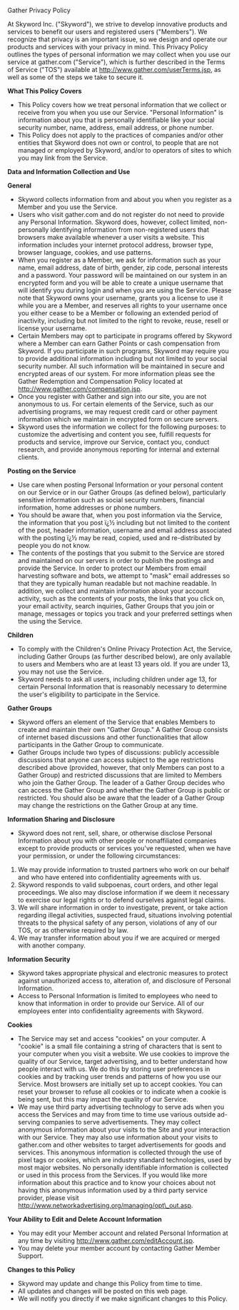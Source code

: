 Gather Privacy Policy

At Skyword Inc. ("Skyword"), we strive to develop innovative products and services to benefit our users and registered users ("Members"). We recognize that privacy is an important issue, so we design and operate our products and services with your privacy in mind. This Privacy Policy outlines the types of personal information we may collect when you use our service at gather.com ("Service"), which is further described in the Terms of Service ("TOS") available at http://www.gather.com/userTerms.jsp, as well as some of the steps we take to secure it.

**What This Policy Covers**

*   This Policy covers how we treat personal information that we collect or receive from you when you use our Service. "Personal Information" is information about you that is personally identifiable like your social security number, name, address, email address, or phone number.
*   This Policy does not apply to the practices of companies and/or other entities that Skyword does not own or control, to people that are not managed or employed by Skyword, and/or to operators of sites to which you may link from the Service.

**Data and Information Collection and Use**

**General**

*   Skyword collects information from and about you when you register as a Member and you use the Service.
*   Users who visit gather.com and do not register do not need to provide any Personal Information. Skyword does, however, collect limited, non-personally identifying information from non-registered users that browsers make available whenever a user visits a website. This information includes your internet protocol address, browser type, browser language, cookies, and use patterns.
*   When you register as a Member, we ask for information such as your name, email address, date of birth, gender, zip code, personal interests and a password. Your password will be maintained on our system in an encrypted form and you will be able to create a unique username that will identify you during login and when you are using the Service. Please note that Skyword owns your username, grants you a license to use it while you are a Member, and reserves all rights to your username once you either cease to be a Member or following an extended period of inactivity, including but not limited to the right to revoke, reuse, resell or license your username.
*   Certain Members may opt to participate in programs offered by Skyword where a Member can earn Gather Points or cash compensation from Skyword. If you participate in such programs, Skyword may require you to provide additional information including but not limited to your social security number. All such information will be maintained in secure and encrypted areas of our system. For more information pleas see the Gather Redemption and Compensation Policy located at http://www.gather.com/compensation.jsp.
*   Once you register with Gather and sign into our site, you are not anonymous to us. For certain elements of the Service, such as our advertising programs, we may request credit card or other payment information which we maintain in encrypted form on secure servers.
*   Skyword uses the information we collect for the following purposes: to customize the advertising and content you see, fulfill requests for products and service, improve our Service, contact you, conduct research, and provide anonymous reporting for internal and external clients.

**Posting on the Service**

*   Use care when posting Personal Information or your personal content on our Service or in our Gather Groups (as defined below), particularly sensitive information such as social security numbers, financial information, home addresses or phone numbers.
*   You should be aware that, when you post information via the Service, the information that you post ï¿½ including but not limited to the content of the post, header information, username and email address associated with the posting ï¿½ may be read, copied, used and re-distributed by people you do not know.
*   The contents of the postings that you submit to the Service are stored and maintained on our servers in order to publish the postings and provide the Service. In order to protect our Members from email harvesting software and bots, we attempt to "mask" email addresses so that they are typically human readable but not machine readable. In addition, we collect and maintain information about your account activity, such as the contents of your posts, the links that you click on, your email activity, search inquiries, Gather Groups that you join or manage, messages or topics you track and your preferred settings when the using the Service.

**Children**

*   To comply with the Children's Online Privacy Protection Act, the Service, including Gather Groups (as further described below), are only available to users and Members who are at least 13 years old. If you are under 13, you may not use the Service.
*   Skyword needs to ask all users, including children under age 13, for certain Personal Information that is reasonably necessary to determine the user's eligibility to participate in the Service.

**Gather Groups**

*   Skyword offers an element of the Service that enables Members to create and maintain their own "Gather Group." A Gather Group consists of internet based discussions and other functionalities that allow participants in the Gather Group to communicate.
*   Gather Groups include two types of discussions: publicly accessible discussions that anyone can access subject to the age restrictions described above (provided, however, that only Members can post to a Gather Group) and restricted discussions that are limited to Members who join the Gather Group. The leader of a Gather Group decides who can access the Gather Group and whether the Gather Group is public or restricted. You should also be aware that the leader of a Gather Group may change the restrictions on the Gather Group at any time.

**Information Sharing and Disclosure**

*   Skyword does not rent, sell, share, or otherwise disclose Personal Information about you with other people or nonaffiliated companies except to provide products or services you've requested, when we have your permission, or under the following circumstances:

1.  We may provide information to trusted partners who work on our behalf and who have entered into confidentiality agreements with us.
2.  Skyword responds to valid subpoenas, court orders, and other legal proceedings. We also may disclose information if we deem it necessary to exercise our legal rights or to defend ourselves against legal claims.
3.  We will share information in order to investigate, prevent, or take action regarding illegal activities, suspected fraud, situations involving potential threats to the physical safety of any person, violations of any of our TOS, or as otherwise required by law.
4.  We may transfer information about you if we are acquired or merged with another company.

**Information Security**

*   Skyword takes appropriate physical and electronic measures to protect against unauthorized access to, alteration of, and disclosure of Personal Information.
*   Access to Personal Information is limited to employees who need to know that information in order to provide our Service. All of our employees enter into confidentiality agreements with Skyword.

**Cookies**

*   The Service may set and access "cookies" on your computer. A "cookie" is a small file containing a string of characters that is sent to your computer when you visit a website. We use cookies to improve the quality of our Service, target advertising, and to better understand how people interact with us. We do this by storing user preferences in cookies and by tracking user trends and patterns of how you use our Service. Most browsers are initially set up to accept cookies. You can reset your browser to refuse all cookies or to indicate when a cookie is being sent, but this may impact the quality of our Service.
*   We may use third party advertising technology to serve ads when you access the Services and may from time to time use various outside ad-serving companies to serve advertisements. They may collect anonymous information about your visits to the Site and your interaction with our Service. They may also use information about your visits to gather.com and other websites to target advertisements for goods and services. This anonymous information is collected through the use of pixel tags or cookies, which are industry standard technologies, used by most major websites. No personally identifiable information is collected or used in this process from the Services. If you would like more information about this practice and to know your choices about not having this anonymous information used by a third party service provider, please visit http://www.networkadvertising.org/managing/opt\_out.asp.

**Your Ability to Edit and Delete Account Information**

*   You may edit your Member account and related Personal Information at any time by visiting http://www.gather.com/editAccount.jsp.
*   You may delete your member account by contacting Gather Member Support.

**Changes to this Policy**

*   Skyword may update and change this Policy from time to time.
*   All updates and changes will be posted on this web page.
*   We will notify you directly if we make significant changes to this Policy.